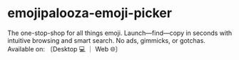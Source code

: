 # emojipalooza-emoji-picker
The one-stop-shop for all things emoji. Launch—find—copy in seconds with intuitive browsing and smart search. No ads, gimmicks, or gotchas. Available on: 〔Desktop 💻 ｜ Web 🌐〕
